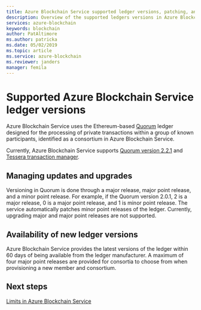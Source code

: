 ```yaml
---
title: Azure Blockchain Service supported ledger versions, patching, and upgrade
description: Overview of the supported ledgers versions in Azure Blockchain Service, including policies regarding systems patching and system-managed and user-managed upgrades.
services: azure-blockchain
keywords: blockchain
author: PatAltimore
ms.author: patricka
ms.date: 05/02/2019
ms.topic: article
ms.service: azure-blockchain
ms.reviewer: janders
manager: femila
---
```


# Supported Azure Blockchain Service ledger versions

Azure Blockchain Service uses the Ethereum-based [Quorum](https://github.com/jpmorganchase/quorum/wiki) ledger designed for the processing of private transactions within a group of known participants, identified as a consortium in Azure Blockchain Service.

Currently, Azure Blockchain Service supports [Quorum version 2.2.1](https://github.com/jpmorganchase/quorum/releases/tag/v2.2.1) and [Tessera transaction manager](https://github.com/jpmorganchase/tessera).

## Managing updates and upgrades

Versioning in Quorum is done through a major release, major point release, and a minor point release. For example, if the Quorum version 2.0.1, 2 is a major release, 0 is a major point release, and 1 is minor point release. The service automatically patches minor point releases of the ledger. Currently, upgrading major and major point releases are not supported.

## Availability of new ledger versions

Azure Blockchain Service provides the latest versions of the ledger within 60 days of being available from the ledger manufacturer. A maximum of four major point releases are provided for consortia to choose from when provisioning a new member and consortium.

## Next steps

[Limits in Azure Blockchain Service](limits.md)

